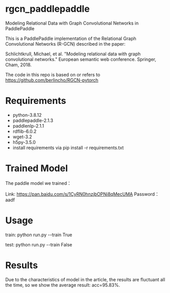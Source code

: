 # rgcn_paddlepaddle
Modeling Relational Data with Graph Convolutional Networks in PaddlePaddle

This is a PaddlePaddle implementation of the Relational Graph Convolutional Networks (R-GCN) described in the paper:

Schlichtkrull, Michael, et al. "Modeling relational data with graph convolutional networks." European semantic web conference. Springer, Cham, 2018.

The code in this repo is based on or refers to https://github.com/berlincho/RGCN-pytorch

# Requirements
* python-3.8.12
* paddlepaddle-2.1.3
* paddlenlp-2.1.1
* rdflib-6.0.2
* wget-3.2
* h5py-3.5.0
* install requirements via pip install -r requirements.txt

# Trained Model
The paddle model we trained：

Link: https://pan.baidu.com/s/1CyRN0hnzjbOPNi8qMecUMA Password：aadf

# Usage
train: python run.py --train True

test: python run.py --train False

# Results
Due to the characteristics of model in the article, the results are fluctuant all the time, so we show the average result: acc=95.83%.
